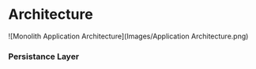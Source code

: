 # Architecture
 
![Monolith Application Architecture](Images/Application Architecture.png)

### Persistance Layer
